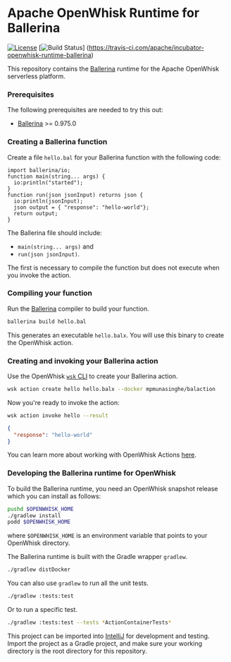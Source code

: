 <!--
#
# Licensed to the Apache Software Foundation (ASF) under one or more
# contributor license agreements.  See the NOTICE file distributed with
# this work for additional information regarding copyright ownership.
# The ASF licenses this file to You under the Apache License, Version 2.0
# (the "License"); you may not use this file except in compliance with
# the License.  You may obtain a copy of the License at
#
#     http://www.apache.org/licenses/LICENSE-2.0
#
# Unless required by applicable law or agreed to in writing, software
# distributed under the License is distributed on an "AS IS" BASIS,
# WITHOUT WARRANTIES OR CONDITIONS OF ANY KIND, either express or implied.
# See the License for the specific language governing permissions and
# limitations under the License.
#
-->

# Apache OpenWhisk Runtime for Ballerina
[![License](https://img.shields.io/badge/license-Apache--2.0-blue.svg)](http://www.apache.org/licenses/LICENSE-2.0)
[![Build Status](https://travis-ci.com/apache/incubator-openwhisk-runtime-ballerina.svg?branch=master)]
(https://travis-ci.com/apache/incubator-openwhisk-runtime-ballerina)

This repository contains the [Ballerina](https://ballerinalang.org) runtime for the Apache OpenWhisk serverless platform.

### Prerequisites

The following prerequisites are needed to try this out:

- [Ballerina](https://ballerina.io/downloads/) >= 0.975.0

### Creating a Ballerina function

Create a file `hello.bal` for your Ballerina function with the following code:

```ballerina
import ballerina/io;
function main(string... args) {
  io:println("started");
}
function run(json jsonInput) returns json {
  io:println(jsonInput);
  json output = { "response": "hello-world"};
  return output;
}
```

The Ballerina file should include:
 - `main(string... args)` and
 - `run(json jsonInput)`.

The first is necessary to compile the function but does not execute when you
invoke the action.

### Compiling your function

Run the [Ballerina](https://ballerina.io/downloads) compiler to
build your function.
```bash
ballerina build hello.bal
```

This generates an executable `hello.balx`. You will use this binary to create
the OpenWhisk action.

### Creating and invoking your Ballerina action

Use the OpenWhisk [`wsk` CLI](https://github.com/apache/incubator-openwhisk/blob/master/docs/cli.md)
to create your Ballerina action.

```bash
wsk action create hello hello.balx --docker mpmunasinghe/balaction
```

Now you're ready to invoke the action:

```bash
wsk action invoke hello --result
```
```json
{
  "response": "hello-world"
}
```

You can learn more about working with OpenWhisk Actions [here](https://github.com/apache/incubator-openwhisk/blob/master/docs/actions.md).

### Developing the Ballerina runtime for OpenWhisk

To build the Ballerina runtime, you need an OpenWhisk snapshot release which
you can install as follows:
```bash
pushd $OPENWHISK_HOME
./gradlew install
podd $OPENWHISK_HOME
```
where `$OPENWHISK_HOME` is an environment variable that points to your
OpenWhisk directory.

The Ballerina runtime is built with the Gradle wrapper `gradlew`.
```bash
./gradlew distDocker
```

You can also use `gradlew` to run all the unit tests.
```bash
./gradlew :tests:test
```

Or to run a specific test.
```bash
./gradlew :tests:test --tests *ActionContainerTests*
```

This project can be imported into [IntelliJ](https://www.jetbrains.com/idea/)
for development and testing. Import the project as a Gradle project, and make
sure your working directory is the root directory for this repository.
